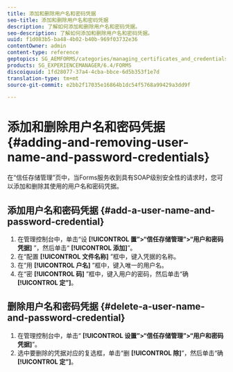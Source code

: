 ```yaml
---
title: 添加和删除用户名和密码凭据
seo-title: 添加和删除用户名和密码凭据
description: 了解如何添加和删除用户名和密码凭据。
seo-description: 了解如何添加和删除用户名和密码凭据。
uuid: f1d083b5-ba48-4b02-b40b-969f03732e36
contentOwner: admin
content-type: reference
geptopics: SG_AEMFORMS/categories/managing_certificates_and_credentials
products: SG_EXPERIENCEMANAGER/6.4/FORMS
discoiquuid: 1fd28077-37a4-4cba-bbce-6d5b353f1e7d
translation-type: tm+mt
source-git-commit: e2bb2f17035e16864b1dc54f5768a99429a3dd9f

---
```



# 添加和删除用户名和密码凭据 {#adding-and-removing-user-name-and-password-credentials}

在“信任存储管理”页中，当Forms服务收到具有SOAP级别安全性的请求时，您可以添加和删除其使用的用户名和密码凭据。

## 添加用户名和密码凭据 {#add-a-user-name-and-password-credential}

1. 在管理控制台中，单击“设 **[!UICONTROL 置”>“信任存储管理”>“用户和密码凭据]** ”，然后单击“ **[!UICONTROL 添加]**”。
1. 在“配置 **[!UICONTROL 文件名称]** ”框中，键入凭据的名称。
1. 在“用 **[!UICONTROL 户名]** ”框中，键入唯一的用户名。
1. 在“密 **[!UICONTROL 码]** ”框中，键入用户的密码，然后单击“确 **[!UICONTROL 定”]**。

## 删除用户名和密码凭据 {#delete-a-user-name-and-password-credential}

1. 在管理控制台中，单击“ **[!UICONTROL 设置”>“信任存储管理”>“用户和密码凭据]**”。
1. 选中要删除的凭据对应的复选框，单击“删 **[!UICONTROL 除]**”，然后单击“确 **[!UICONTROL 定”]**。

